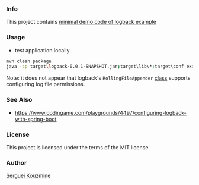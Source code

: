 ### Info

This project contains [minimal demo code of logback example](http://logback.qos.ch/manual/appenders.html)

### Usage

* test application locally
```sh
mvn clean package
java -cp target\logback-0.0.1-SNAPSHOT.jar;target\lib\*;target\conf example.Example
```
Note: it does not appear that logback's `RollingFileAppender` [class](https://github.com/qos-ch/logback/blob/master/logback-core/src/main/java/ch/qos/logback/core/rolling/RollingFileAppender.java)
supports configuring log file permissions.

### See Also

 * https://www.codingame.com/playgrounds/4497/configuring-logback-with-spring-boot


### License
This project is licensed under the terms of the MIT license.

### Author
[Serguei Kouzmine](kouzmine_serguei@yahoo.com)



